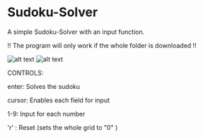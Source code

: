# Sudoku-Solver
A simple Sudoku-Solver with an input function.

!! The program will only work if the whole folder is downloaded !!

![alt text](https://github.com/FabianSig/Soduko-Loeser/blob/main/pictures/unsolved.png?raw=true)
![alt text](https://github.com/FabianSig/Soduko-Loeser/blob/main/pictures/solved.png?raw=true)

CONTROLS:

enter: Solves the sudoku

cursor: Enables each field for input

1-9: Input for each number

'r' : Reset (sets the whole grid to "0" )